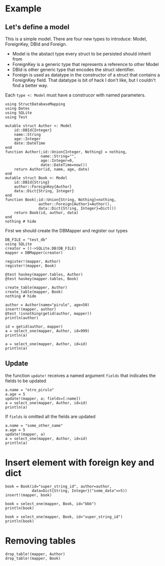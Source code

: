 # Example

## Let's define a model
This is a simple model. There are four new types to introduce: Model, ForeignKey, DBId and Foreign.
* Model is the abstact type every struct to be persisted should inherit from
* ForeignKey is a generic type that represents a reference to other Model
* DBId is other generic type that encodes the struct identifier.
* Foreign is used as datatype in the constructor of a struct that contains a ForeignKey field. That datatype is bit of hack I don't like, but I couldn't find a  better way.

Each `type <: Model` must have a construcor with named parameters.
```@example code_1
using StructDatabaseMapping
using Dates
using SQLite
using Test

mutable struct Author <: Model
    id::DBId{Integer}
    name::String
    age::Integer
    date::DateTime
end
function Author(;id::Union{Integer, Nothing} = nothing,
                name::String="",
                age::Integer=0,
                date::DateTime=now())
    return Author(id, name, age, date)
end
mutable struct Book <: Model
    id::DBId{String}
    author::ForeignKey{Author}
    data::Dict{String, Integer}
end
function Book(;id::Union{String, Nothing}=nothing,
               author::Foreign{Author}=Author(),
               data::Dict{String, Integer}=Dict())
    return Book(id, author, data)
end
nothing # hide
```
First we should create the DBMapper and register our types
```@example code_1
DB_FILE = "test_db"
using SQLite
creator = ()->SQLite.DB(DB_FILE)
mapper = DBMapper(creator)

register!(mapper, Author)
register!(mapper, Book)

@test haskey(mapper.tables, Author)
@test haskey(mapper.tables, Book)

create_table(mapper, Author)
create_table(mapper, Book)
nothing # hide
```

```@example code_1
author = Author(name="pirulo", age=50)
insert!(mapper, author)
@test !isnothing(getid(author, mapper))
println(author)
```

```@example code_1
id = getid(author, mapper)
a = select_one(mapper, Author, id=999)
println(a)
```

```@example code_1
a = select_one(mapper, Author, id=id)
println(a)
```
## Update 
the function `update!` receives a named argument `fields` that indicates the fields to be updated
```@example code_1
a.name = "otro_pirulo"
a.age = 5
update!(mapper, a; fields=[:name])
a = select_one(mapper, Author, id=id)
println(a)
```
If `fields` is omitted all the fields are updated
```@example code_1
a.name = "some_other_name"
a.age = 5
update!(mapper, a)
a = select_one(mapper, Author, id=id)
println(a)
```

# Insert element with foreign key and dict
```@example code_1
book = Book(id="super_string_id", author=author, 
            data=Dict{String, Integer}("some_data"=>5))
insert!(mapper, book)
```

```@example code_1
book = select_one(mapper, Book, id="bbb")
println(book)
```

```@example code_1
book = select_one(mapper, Book, id="super_string_id")
println(book)
```

# Removing tables
```@example code_1
drop_table!(mapper, Author)
drop_table!(mapper, Book)
```
